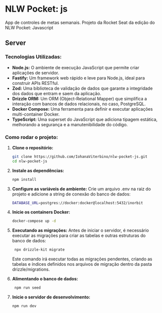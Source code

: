 # NLW Pocket: js
App de controles de metas semanais. Projeto da Rocket Seat da edição do NLW Pocket: Javascript

## Server

### Tecnologias Utilizadas:

* **Node.js:** O ambiente de execução JavaScript que permite criar aplicações de servidor.
* **Fastify:** Um framework web rápido e leve para Node.js, ideal para construir APIs RESTful.
* **Zod:** Uma biblioteca de validação de dados que garante a integridade dos dados que entram e saem da aplicação.
* **Drizzle ORM:** Um ORM (Object-Relational Mapper) que simplifica a interação com bancos de dados relacionais, no caso, PostgreSQL.
* **Docker Compose:** Uma ferramenta para definir e executar aplicações multi-container Docker.
* **TypeScript:** Uma superset do JavaScript que adiciona tipagem estática, melhorando a segurança e a manutenibilidade do código.

### Como rodar o projeto:

1. **Clone o repositório:**
   ```bash
   git clone https://github.com/IohanaViterbino/nlw-pocket-js.git
   cd nlw-pocket-js
   ```

2. **Instale as dependências:**
   ```bash
   npm install
   ```

3. **Configure as variáveis de ambiente:** Crie um arquivo .env na raiz do projeto e adicione a string de conexão do banco de dados:
   ```bash
   DATABASE_URL=postgres://docker:docker@localhost:5432/inorbit
   ```
   
4. **Inicie os containers Docker:**
   ```bash
   docker-compose up -d
   ```

5. **Executando as migrações:** Antes de iniciar o servidor, é necessário executar as migrações para criar as tabelas e outras estruturas do banco de dados:
   ```bash
    npx drizzle-kit migrate
   ```
   Este comando irá executar todas as migrações pendentes, criando as tabelas e índices definidos nos arquivos de migração dentro da pasta drizzle/migrations.

6. **Alimentando o banco de dados:** 
   ```bash
    npm run seed
   ```

7. **Inicie o servidor de desenvolvimento:**
   ```bash
   npm run dev
   ```

